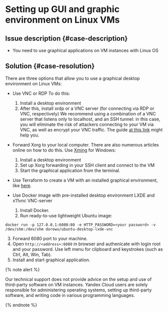 # Setting up GUI and graphic environment on Linux VMs



## Issue description {#case-description}

* You need to use graphical applications on VM instances with Linux OS

## Solution {#case-resolution}

There are three options that allow you to use a graphical desktop environment on Linux VMs:

* Use VNC or RDP To do this:
   1. Install a desktop environment
   2. After this, install xrdp or a VNC server (for connecting via RDP or VNC, respectively)
       We recommend using a combination of a VNC server that listens only to localhost, and an SSH tunnel: in this case, you will eliminate the risk of attackers connecting to your VM via VNC, as well as encrypt your VNC traffic. The guide [at this link](https://habr.com/ru/company/ua-hosting/blog/273201/) might help you.

* Forward Xorg to your local computer. There are also numerous articles online on how to do this. Use [Xming](https://sourceforge.net/projects/xming/) for Windows:
   1. Install a desktop environment
   2. Set up Xorg forwarding in your SSH client and connect to the VM
   3. Start the graphical application from the terminal.

* Use Terraform to create a VM with an installed graphical environment, like [here](https://nikolaymatrosov.medium.com/rdp-на-ubuntu-в-yandex-cloud-c9d7870a47cc).

* Use Docker image with pre-installed desktop environment LXDE and x11vnc VNC-server
   1. Install Docker.
   2. Run ready-to-use lightweight Ubuntu image:
```
docker run -p 127.0.0.1:6080:80 -e HTTP_PASSWORD=<your password> -v /dev/shm:/dev/shm dorowu/ubuntu-desktop-lxde-vnc
```
   3. Forward 6080 port to your machine.
   4. Open `http://<address>:6080` in browser and authenicate with login root and your password. Use left menu for clipboard and keystrokes (such as Ctrl, Alt, Win, Tab).
   5. Install and start graphical application.

{% note alert %}

Our technical support does not provide advice on the setup and use of third-party software on VM instances.
Yandex Cloud users are solely responsible for administering operating systems, setting up third-party software, and writing code in various programming languages.

{% endnote %}
